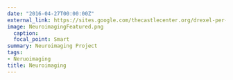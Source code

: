 ```yaml
---
date: "2016-04-27T00:00:00Z"
external_link: https://sites.google.com/thecastlecenter.org/drexel-per-network-public/projects/neural-mechanisms
image: NeuroimagingFeatured.png
  caption: 
  focal_point: Smart
summary: Neuroimaging Project
tags:
- Neruoimaging
title: Neuroimaging
---
```

